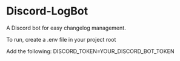 # Discord-LogBot
A Discord bot for easy changelog management.

To run, create a .env file in your project root

Add the following:
DISCORD_TOKEN=YOUR_DISCORD_BOT_TOKEN